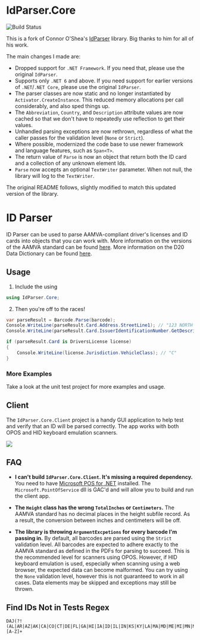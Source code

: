 # IdParser.Core

![Build Status](https://github.com/jonsagara/IdParser.Core/actions/workflows/build-and-publish.yml/badge.svg)

This is a fork of Connor O'Shea's [IdParser](https://github.com/c0shea/IdParser) library. Big thanks to him for all of his work. 

The main changes I made are:

- Dropped support for `.NET Framework`. If you need that, please use the original `IdParser`.
- Supports only `.NET 6` and above. If you need support for earlier versions of `.NET`/`.NET Core`, please use the original `IdParser`.
- The parser classes are now static and no longer instantiated by `Activator.CreateInstance`. This reduced memory allocations per call considerably,
  and also sped things up.
- The `Abbreviation`, `Country`, and `Description` attribute values are now cached so that we don't have to repeatedly use reflection to get their values.
- Unhandled parsing exceptions are now rethrown, regardless of what the caller passes for the validation level (`None` or `Strict`).
- Where possible, modernized the code base to use newer framework and language features, such as `Span<T>`.
- The return value of `Parse` is now an object that return both the ID card and a collection of any unknown element Ids.
- `Parse` now accepts an optional `TextWriter` parameter. When not null, the library will log to the `TextWriter`.
 
The original README follows, slightly modified to match this updated version of the library.

# ID Parser

ID Parser can be used to parse AAMVA-compliant driver's licenses and ID cards into objects that you can
work with. More information on the versions of the AAMVA standard can be found [here](http://www.aamva.org/DL-ID-Card-Design-Standard/).
More information on the D20 Data Dictionary can be found [here](https://www.aamva.org/getmedia/d4c16fd8-2193-490c-a5ea-21607a3bd51a/D20-Traffic-Records-Systems-Data-Dictionary-(AMIE).pdf).

## Usage

1. Include the using
```cs
using IdParser.Core;
```

2. Then you're off to the races!

```cs
var parseResult = Barcode.Parse(barcode);
Console.WriteLine(parseResult.Card.Address.StreetLine1); // "123 NORTH STATE ST."
Console.WriteLine(parseResult.Card.IssuerIdentificationNumber.GetDescriptionOrDefault()); // "New York"

if (parseResult.Card is DriversLicense license)
{
    Console.WriteLine(license.Jurisdiction.VehicleClass); // "C"
}
```

### More Examples

Take a look at the unit test project for more examples and usage.

## Client

The ```IdParser.Core.Client``` project is a handy GUI application to help test and verify that an ID
will be parsed correctly. The app works with both OPOS and HID keyboard emulation scanners.

![](https://raw.githubusercontent.com/jonsagara/IdParser.Core/main/IdParser.Client.png)

## FAQ

* **I can't build ```IdParser.Core.Client```. It's missing a required dependency.**
  You need to have [Microsoft POS for .NET](https://www.microsoft.com/en-us/download/details.aspx?id=55758&WT.mc_id=rss_alldownloads_all)
  installed. The ```Microsoft.PointOfService``` dll is GAC'd and will allow you to build and run
  the client app.

* **The ```Height``` class has the wrong ```TotalInches``` or ```Centimeters```.**
  The AAMVA standard has no decimal places in the height subfile record.
  As a result, the conversion between inches and centimeters will be off.

* **The library is throwing `ArgumentExcpetions` for every barcode I'm passing in.**
  By default, all barcodes are parsed using the `Strict` validation level. All barcodes are expected to
  adhere exactly to the AAMVA standard as defined in the PDFs for parsing to succeed. This is the
  recommended level for scanners using OPOS. However, if HID keyboard emulation is used, especially when
  scanning using a web browser, the expected data can become malformed. You can try using the `None`
  validation level, however this is not guaranteed to work in all cases. Data elements may be skipped
  and exceptions may still be thrown.

## Find IDs Not in Tests Regex

```regex
DAJ(?!(AL|AR|AZ|AK|CA|CO|CT|DE|FL|GA|HI|IA|ID|IL|IN|KS|KY|LA|MA|MD|ME|MI|MN|MO|MS|MT|NC|ND|NH|NJ|NM|NV|NY|OH|ON|OR|PA|PE|PR|RI|SC|TN|TX|UT|VA|VT|WA|WI|WV|QC|OK|NS|NE|NB|AB|SD|DC))[A-Z]+
```
